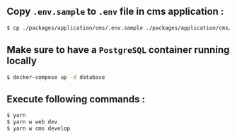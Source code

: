 ## Copy `.env.sample` to `.env` file in cms application :

```sh
$ cp ./packages/application/cms/.env.sample ./packages/application/cms/.env
```

## Make sure to have a `PostgreSQL` container running locally

```sh
$ docker-compose up -d database
```

## Execute following commands :

```sh
$ yarn
$ yarn w web dev
$ yarn w cms develop
```
